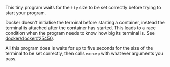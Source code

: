 This tiny program waits for the `tty` size to be set correctly before
trying to start your program.

Docker doesn't initialise the terminal before starting a container, instead
the terminal is attached after the container has started. This leads to
a race condition when the program needs to know how big its terminal is.
See [docker/docker#25450](https://github.com/docker/docker/issues/25450).

All this program does is waits for up to five seconds for the size of the
terminal to be set correctly, then calls `execvp` with whatever arguments
you pass.
